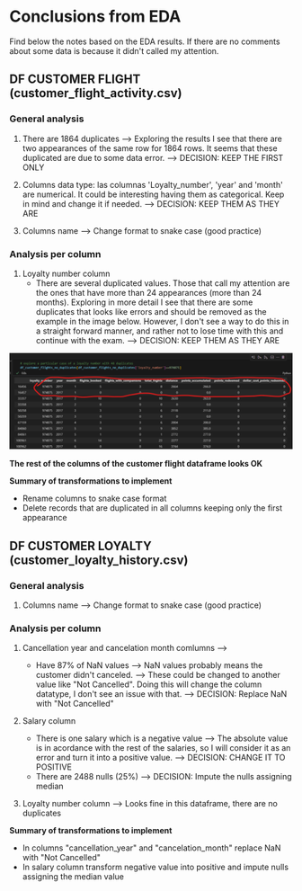 # Conclusions from EDA

Find below the notes based on the EDA results. If there are no comments about some data is because it didn't called my attention.

## DF CUSTOMER FLIGHT (customer_flight_activity.csv)

### General analysis

1. There are 1864 duplicates --> Exploring the results I see that there are two appearances of the same row for 1864 rows. It seems that these duplicated are due to some data error. --> DECISION: KEEP THE FIRST ONLY 

2. Columns data type: las columnas 'Loyalty_number', 'year' and 'month' are numerical. It could be interesting having them as categorical. Keep in mind and change it if needed. --> DECISION: KEEP THEM AS THEY ARE

3. Columns name --> Change format to snake case (good practice)

### Analysis per column

1. Loyalty number column 
    - There are several duplicated values. Those that call my attention are the ones that have more than 24 appearances (more than 24 months). Exploring in more detail I see that there are some duplicates that looks like errors and should be removed as the example in the image below. However, I don't see a way to do this in a straight forward manner, and rather not to lose time with this and continue with the exam. --> DECISION: KEEP THEM AS THEY ARE 

![loyalty_number_with_48_duplicates](images/loyalty_number_with_48_duplicates.png)

**The rest of the columns of the customer flight dataframe looks OK**

**Summary of transformations to implement** 
- Rename columns to snake case format
- Delete records that are duplicated in all columns keeping only the first appearance


## DF CUSTOMER LOYALTY (customer_loyalty_history.csv)

### General analysis

1. Columns name --> Change format to snake case (good practice)

### Analysis per column

1. Cancellation year and cancelation month comlumns --> 
    - Have 87% of NaN values --> NaN values probably means the customer didn't canceled. --> These could be changed to another value like "Not Cancelled". Doing this will change the column datatype, I don't see an issue with that. --> DECISION: Replace NaN with "Not Cancelled"

2. Salary column
    - There is one salary which is a negative value --> The absolute value is in acordance with the rest of the salaries, so I will consider it as an error and turn it into a positive value. --> DECISION: CHANGE IT TO POSITIVE
    - There are 2488 nulls (25%) --> DECISION: Impute the nulls assigning median

3. Loyalty number column --> Looks fine in this dataframe, there are no duplicates

**Summary of transformations to implement**
- In columns "cancellation_year" and "cancelation_month" replace NaN with "Not Cancelled"
- In salary column transform negative value into positive and impute nulls assigning the median value

